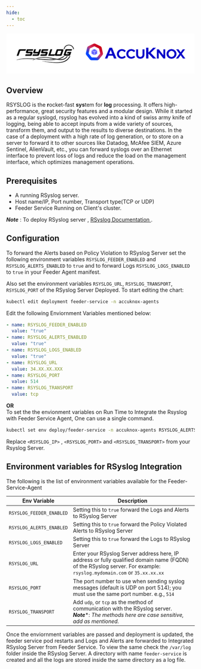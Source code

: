 ```yaml
---
hide:
  - toc
---
```


![](./images/rsyslog-accuknox.png)
## **Overview** 
RSYSLOG is the  <b>r</b>ocket-fast <b>sys</b>tem for <b>log</b> processing.
It offers high-performance, great security features and a modular design. While it started as a regular syslogd, rsyslog has evolved into a kind of swiss army knife of logging, being able to accept inputs from a wide variety of sources, transform them, and output to the results to diverse destinations.
In the case of a deployment with a high rate of log generation, or to store on a server to forward it to other sources like Datadog, McAfee SIEM, Azure Sentinel, AlienVault, etc., you can forward syslogs over an Ethernet interface to prevent loss of logs and reduce the load on the management interface, which optimizes management operations.
##  Prerequisites
- A running RSyslog server.
- Host name/IP, Port number, Transport type(TCP or UDP) 
- Feeder Service Running on Client's cluster. 

 ***Note*** : To deploy RSyslog server , [RSyslog Documentation  ](https://www.rsyslog.com/doc/v8-stable/).

##  Configuration 
To forward the Alerts based on Policy Violation to RSyslog Server set the following environment variables `RSYSLOG_FEEDER_ENABLED` and `RSYSLOG_ALERTS_ENABLED` to `true` and to forward Logs `RSYSLOG_LOGS_ENABLED` to `true` in your Feeder Agent manifest.

Also set the environment variables `RSYSLOG_URL`, `RSYSLOG_TRANSPORT`, `RSYSLOG_PORT` of the RSyslog Server Deployed.
To start editing the chart: 
```sh
kubectl edit deployment feeder-service -n accuknox-agents
```
Edit the following Enviornment Variables mentioned below: 

```yaml
- name: RSYSLOG_FEEDER_ENABLED
  value: "true"
- name: RSYSLOG_ALERTS_ENABLED
  value: "true"
- name: RSYSLOG_LOGS_ENABLED
  value: "true"
- name: RSYSLOG_URL
  value: 34.XX.XX.XXX
- name: RSYSLOG_PORT
  value: 514  
- name: RSYSLOG_TRANSPORT
  value: tcp
```
 **OR** </br>
To set the the envionment variables on Run Time to Integrate the Rsyslog with Feeder Service Agent,  One can use a single command. 

```sh
kubectl set env deploy/feeder-service -n accuknox-agents RSYSLOG_ALERTS_ENABLED=true RSYSLOG_FEEDER_ENABLED=true RSYSLOG_LOGS_ENABLED=false RSYSLOG_URL=<RSYSLOG_IP> RSYSLOG_PORT=<RSYSLOG_PORT> RSYSLOG_TRANSPORT=<RSYSLOG_TRANSPORT>
```
   Replace `<RSYSLOG_IP>` , `<RSYSLOG_PORT>` and `<RSYSLOG_TRANSPORT>` from your Rsyslog Server.

## Environment variables for RSyslog Integration

The following is the list of environment variables available for the Feeder-Service-Agent


| Env Variable                                   | Description                                                                                                                                                         |
|------------------------------------------------|---------------------------------------------------------------------------------------------------------------------------------------------------------------------|
| `RSYSLOG_FEEDER_ENABLED`                       | Setting this to `true` forward the Logs and Alerts to RSyslog Server                                                                                                   |
| `RSYSLOG_ALERTS_ENABLED`                       | Setting this to `true` forward the Policy Violated Alerts to RSyslog Server                                                                                            |
| `RSYSLOG_LOGS_ENABLED`                         | Setting this to `true` forward the Logs to RSyslog Server                                                                                                              |
| `RSYSLOG_URL`                                  | Enter your RSyslog Server address here, IP address or fully qualified domain name (FQDN) of the RSyslog server. For example: `rsyslog.mydomain.com` or `35.xx.xx.xx`|                                                                                                                                                                                                                   |
| `RSYSLOG_PORT`                                 | The port number to use when sending syslog messages (default is UDP on port 514); you must use the same port number.  e.g., `514`                                   |
| `RSYSLOG_TRANSPORT`                            | Add `udp`, or `tcp` as the method of communication with the RSyslog server. <br>***Note****: *The methods here are case sensitive, add as mentioned.*                                                                                                                                                                                                                                                                                    



Once the enviornment variables are passed and deployment is updated, the feeder service pod restarts and Logs and Alerts are forwarded to Integrated RSyslog Server from Feeder Service. 
To view the same check the `/var/log` folder inside the RSyslog Server. A directory with name `feeder-service` is created and all the logs are stored inside the same directory as a log file. 
                                                                                                                                                                                                                      